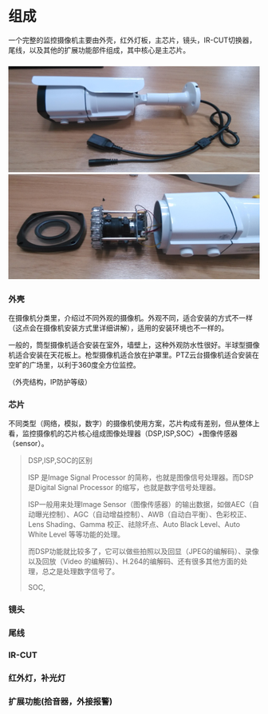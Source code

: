 # 组成

一个完整的监控摄像机主要由外壳，红外灯板，主芯片，镜头，IR-CUT切换器，尾线，以及其他的扩展功能部件组成，其中核心是主芯片。

### ![](/assets/摄像机外观图1.jpg)![](/assets/摄像机外观图2.jpg)

### 外壳

在摄像机分类里，介绍过不同外观的摄像机。外观不同，适合安装的方式不一样（这点会在摄像机安装方式里详细讲解），适用的安装环境也不一样的。

一般的，筒型摄像机适合安装在室外，墙壁上，这种外观防水性很好。半球型摄像机适合安装在天花板上。枪型摄像机适合放在护罩里。PTZ云台摄像机适合安装在空旷的广场里，以利于360度全方位监控。

（外壳结构，IP防护等级）

### 芯片

不同类型（网络，模拟，数字）的摄像机使用方案，芯片构成有差别，但从整体上看，监控摄像机的芯片核心组成图像处理器（DSP,ISP,SOC）+图像传感器（sensor）。

> DSP,ISP,SOC的区别
>
> ISP 是Image Signal Processor 的简称，也就是图像信号处理器。而DSP是Digital Signal Processor 的缩写，也就是数字信号处理器。
>
> ISP一般用来处理Image Sensor（图像传感器）的输出数据，如做AEC（自动曝光控制）、AGC（自动增益控制）、AWB（自动白平衡）、色彩校正、Lens Shading、Gamma 校正、祛除坏点、Auto Black Level、Auto White Level 等等功能的处理。
>
> 而DSP功能就比较多了，它可以做些拍照以及回显（JPEG的编解码）、录像以及回放（Video 的编解码）、H.264的编解码、还有很多其他方面的处理，总之是处理数字信号了。
>
> SOC,

### 镜头

### 尾线

### IR-CUT

### 红外灯，补光灯

### 扩展功能\(拾音器，外接报警\)



